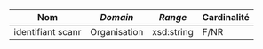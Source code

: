 | **Nom**           | ***Domain*** | ***Range*** | **Cardinalité** |
| ----------------- | ------------ | ----------- | --------------- |
| identifiant scanr | Organisation | xsd:string  | F/NR            |